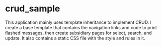 # crud_sample
This application mainly uses template inheritance to implement CRUD. I create a base template that contains the navigation links and code to print flashed messages, then create subsidiary pages for select, search, and update. It also contains a static CSS file with the style and rules in it.
